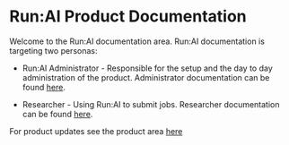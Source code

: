 # Run:AI Product Documentation

Welcome to the Run:AI documentation area. Run:AI documentation is targeting two personas:

* Run:AI Administrator - Responsible for the setup and the day to day administration of the  product. Administrator documentation can be found [here](./Administrator/overview-administrator.md).

* Researcher - Using Run:AI to submit jobs. Researcher documentation can be found [here](./Researcher/overview-researcher.md).

For product updates see the product area [here](./Product/Whats-New.md)



